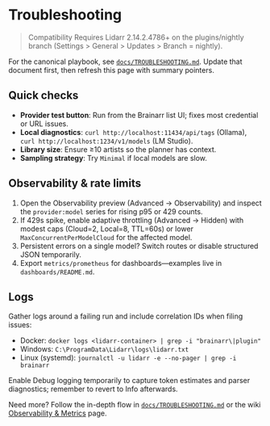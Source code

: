 # Troubleshooting

> Compatibility
> Requires Lidarr 2.14.2.4786+ on the plugins/nightly branch (Settings > General > Updates > Branch = nightly).

For the canonical playbook, see [`docs/TROUBLESHOOTING.md`](../docs/TROUBLESHOOTING.md). Update that document first, then refresh this page with summary pointers.

## Quick checks

- **Provider test button**: Run from the Brainarr list UI; fixes most credential or URL issues.
- **Local diagnostics**: `curl http://localhost:11434/api/tags` (Ollama), `curl http://localhost:1234/v1/models` (LM Studio).
- **Library size**: Ensure ≥10 artists so the planner has context.
- **Sampling strategy**: Try `Minimal` if local models are slow.

## Observability & rate limits

1. Open the Observability preview (Advanced → Observability) and inspect the `provider:model` series for rising p95 or 429 counts.
2. If 429s spike, enable adaptive throttling (Advanced → Hidden) with modest caps (Cloud=2, Local=8, TTL=60s) or lower `MaxConcurrentPerModelCloud` for the affected model.
3. Persistent errors on a single model? Switch routes or disable structured JSON temporarily.
4. Export `metrics/prometheus` for dashboards—examples live in `dashboards/README.md`.

## Logs

Gather logs around a failing run and include correlation IDs when filing issues:

- Docker: `docker logs <lidarr-container> | grep -i "brainarr\|plugin"`
- Windows: `C:\ProgramData\Lidarr\logs\lidarr.txt`
- Linux (systemd): `journalctl -u lidarr -e --no-pager | grep -i brainarr`

Enable Debug logging temporarily to capture token estimates and parser diagnostics; remember to revert to Info afterwards.

Need more? Follow the in-depth flow in [`docs/TROUBLESHOOTING.md`](../docs/TROUBLESHOOTING.md) or the wiki [Observability & Metrics](Observability-and-Metrics) page.
